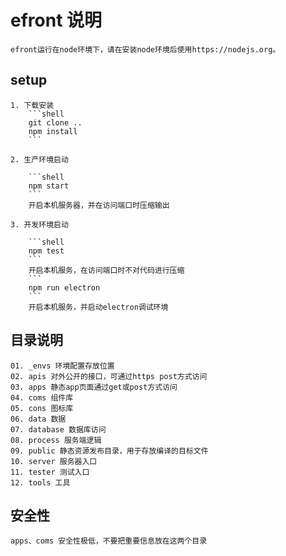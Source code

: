 # efront 说明

    efront运行在node环境下，请在安装node环境后使用https://nodejs.org。

## setup

    1. 下载安装
        ```shell
        git clone ..
        npm install
        ```

    2. 生产环境启动

        ```shell
        npm start
        ```
        开启本机服务器，并在访问端口时压缩输出

    3. 开发环境启动

        ```shell
        npm test
        ```
        开启本机服务，在访问端口时不对代码进行压缩
        ```
        npm run electron
        ```
        开启本机服务，并启动electron调试环境

## 目录说明

    01. _envs 环境配置存放位置
    02. apis 对外公开的接口，可通过https post方式访问
    03. apps 静态app页面通过get或post方式访问
    04. coms 组件库
    05. cons 图标库
    06. data 数据
    07. database 数据库访问
    08. process 服务端逻辑
    09. public 静态资源发布目录，用于存放编译的目标文件
    10. server 服务器入口
    11. tester 测试入口
    12. tools 工具

## 安全性
    apps、coms 安全性极低，不要把重要信息放在这两个目录